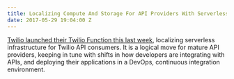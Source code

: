 ```yaml
---
title: Localizing Compute And Storage For API Providers With Serverless
date: 2017-05-29 19:04:00 Z
---
```


[Twilio launched their Twilio Function this last week](https://www.twilio.com/blog/2017/05/introducing-twilio-functions.html), localizing serverless infrastructure for Twilio API consumers. It is a logical move for mature API providers, keeping in tune with shifts in how developers are integrating with APIs, and deploying their applications in a DevOps, continuous integration environment.